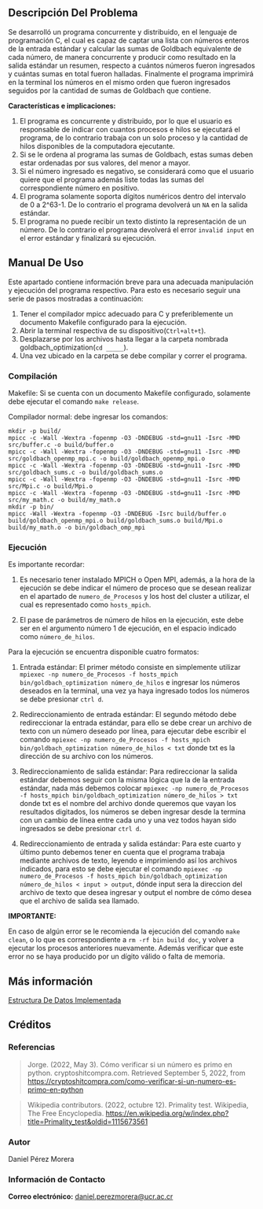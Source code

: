 ## Descripción Del Problema

Se desarrolló un programa concurrente y distribuido, en el lenguaje de programación C, el cual es capaz de captar una lista con números enteros de la entrada estándar y calcular las sumas de Goldbach equivalente de cada número, de manera concurrente y producir como resultado en la salida estándar un resumen, respecto a cuántos números fueron ingresados y cuántas sumas en total fueron halladas. Finalmente el programa imprimirá en la terminal los números en el mismo orden que fueron ingresados seguidos por la cantidad de sumas de Goldbach que contiene.

**Características e implicaciones:**

1. El programa es concurrente y distribuido, por lo que el usuario es responsable de indicar con cuantos procesos
e hilos se ejecutará el programa, de lo contrario trabaja con un solo proceso y la cantidad de hilos disponibles
de la computadora ejecutante.
2. Si se le ordena al programa las sumas de Goldbach, estas sumas deben estar ordenadas por sus valores, del menor a mayor.
3. Si el número ingresado es negativo, se considerará como que el usuario quiere que el programa además liste todas las sumas del correspondiente número en positivo.
4. El programa solamente soporta dígitos numéricos dentro del intervalo de 0 a 2^63-1. De lo contrario el programa devolverá un `NA` en la salida estándar.
5. El programa no puede recibir un texto distinto la representación de un número. De lo contrario el programa devolverá el error `invalid input` en el error estándar y finalizará su ejecución.

## Manual De Uso
 
Este apartado contiene información breve para una adecuada manipulación y ejecución del programa respectivo. Para esto es necesario seguir una serie de pasos mostradas a continuación:

1. Tener el compilador mpicc adecuado para C y preferiblemente un documento Makefile
configurado para la ejecución.
2. Abrir la terminal respectiva de su dispositivo(`Ctrl+alt+t`).
3. Desplazarse por los archivos hasta llegar a la carpeta nombrada goldbach_optimization(`cd _____`).
4. Una vez ubicado en la carpeta se debe compilar y correr el programa.

### Compilación

Makefile: Si se cuenta con un documento Makefile configurado, solamente
debe ejecutar el comando `make release`.

Compilador normal: debe ingresar los comandos:

```
mkdir -p build/
mpicc -c -Wall -Wextra -fopenmp -O3 -DNDEBUG -std=gnu11 -Isrc -MMD src/buffer.c -o build/buffer.o
mpicc -c -Wall -Wextra -fopenmp -O3 -DNDEBUG -std=gnu11 -Isrc -MMD src/goldbach_openmp_mpi.c -o build/goldbach_openmp_mpi.o
mpicc -c -Wall -Wextra -fopenmp -O3 -DNDEBUG -std=gnu11 -Isrc -MMD src/goldbach_sums.c -o build/goldbach_sums.o
mpicc -c -Wall -Wextra -fopenmp -O3 -DNDEBUG -std=gnu11 -Isrc -MMD src/Mpi.c -o build/Mpi.o
mpicc -c -Wall -Wextra -fopenmp -O3 -DNDEBUG -std=gnu11 -Isrc -MMD src/my_math.c -o build/my_math.o
mkdir -p bin/
mpicc -Wall -Wextra -fopenmp -O3 -DNDEBUG -Isrc build/buffer.o build/goldbach_openmp_mpi.o build/goldbach_sums.o build/Mpi.o build/my_math.o -o bin/goldbach_omp_mpi
```

### Ejecución

Es importante recordar:

1. Es necesario tener instalado MPICH o Open MPI, además, a la hora de la ejecución se debe indicar
el número de proceso que se desean realizar en el apartado de `numero_de_Procesos` y los host del cluster
a utilizar, el cual es representado como `hosts_mpich`.

2. El pase de parámetros de número de hilos en la ejecución, este debe ser en el argumento número 1 de ejecución, en el espacio indicado como `número_de_hilos`.

Para la ejecución se encuentra disponible cuatro formatos:

1. Entrada estándar: El primer método consiste en simplemente utilizar
`mpiexec -np numero_de_Procesos -f hosts_mpich bin/goldbach_optimization número_de_hilos`
e ingresar los números deseados en la terminal, una vez ya haya ingresado todos los números se debe presionar
`ctrl d`.

2. Redireccionamiento de entrada estándar: El segundo método debe redireccionar la entrada estándar,
para ello se debe crear un archivo de texto con un número deseado por línea, para ejecutar debe
escribir el comando
`mpiexec -np numero_de_Procesos -f hosts_mpich bin/goldbach_optimization número_de_hilos < txt`
donde txt es la dirección de su archivo con los números.

3. Redireccionamiento de salida estándar: Para redireccionar la salida estándar debemos seguir con la
misma lógica que la de la entrada estándar, nada más debemos colocar
`mpiexec -np numero_de_Procesos -f hosts_mpich bin/goldbach_optimization número_de_hilos > txt`
donde txt es el nombre del archivo donde queremos que vayan los resultados digitados, los números se
deben ingresar desde la termina con un cambio de línea entre cada uno y una vez todos hayan sido
ingresados se debe presionar `ctrl d`.

4. Redireccionamiento de entrada y salida estándar: Para este cuarto y último punto debemos tener en
cuenta que el programa trabaja mediante archivos de texto, leyendo e imprimiendo así los archivos
indicados, para esto se debe ejecutar el comando
`mpiexec -np numero_de_Procesos -f hosts_mpich bin/goldbach_optimization número_de_hilos < input > output`,
dónde input sera la direccion del archivo de texto que desea ingresar y output el nombre de cómo
desea que el archivo de salida sea llamado.

**IMPORTANTE:**

En caso de algún error se le recomienda la ejecución del comando ```make clean```, o lo que es
correspondiente a ```rm -rf bin build doc```, y volver a ejecutar los procesos anteriores nuevamente.
Además verificar que este error no se haya producido por un dígito válido o falta de memoria.

## Más información
 
[Estructura De Datos Implementada](./design/README.md)

## Créditos

### Referencias

> Jorge. (2022, May 3). Cómo verificar si un número es primo en python. cryptoshitcompra.com. Retrieved September 5, 2022, from https://cryptoshitcompra.com/como-verificar-si-un-numero-es-primo-en-python

> Wikipedia contributors. (2022, octubre 12). Primality test. Wikipedia, The Free Encyclopedia. https://en.wikipedia.org/w/index.php?title=Primality_test&oldid=1115673561

### Autor

Daniel Pérez Morera

### Información de Contacto

**Correo electrónico:** daniel.perezmorera@ucr.ac.cr

